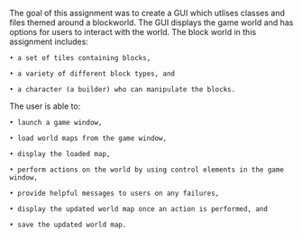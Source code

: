 The goal of this assignment was to create a GUI which utlises classes and files themed around a blockworld. The GUI displays the game world and has options for users to interact with the
world. The block world in this assignment includes: 

	• a set of tiles containing blocks,

	• a variety of different block types, and

	• a character (a builder) who can manipulate the blocks.

The user is able to:

	• launch a game window,

	• load world maps from the game window,
    
	• display the loaded map,
    
	• perform actions on the world by using control elements in the game window,
    
	• provide helpful messages to users on any failures,
    
	• display the updated world map once an action is performed, and
    
	• save the updated world map.
